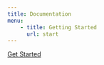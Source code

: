 ```yaml
---
title: Documentation
menu:
    - title: Getting Started
      url: start
---
```


[Get Started](start)
